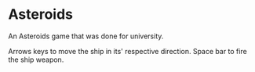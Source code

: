 # Asteroids

An Asteroids game that was done for university.

Arrows keys to move the ship in its' respective direction.
Space bar to fire the ship weapon.

